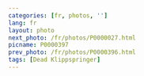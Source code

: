 ```yaml
---
categories: [fr, photos, '']
lang: fr
layout: photo
next_photo: /fr/photos/P0000027.html
picname: P0000397
prev_photo: /fr/photos/P0000396.html
tags: [Dead Klippspringer]
---
```

